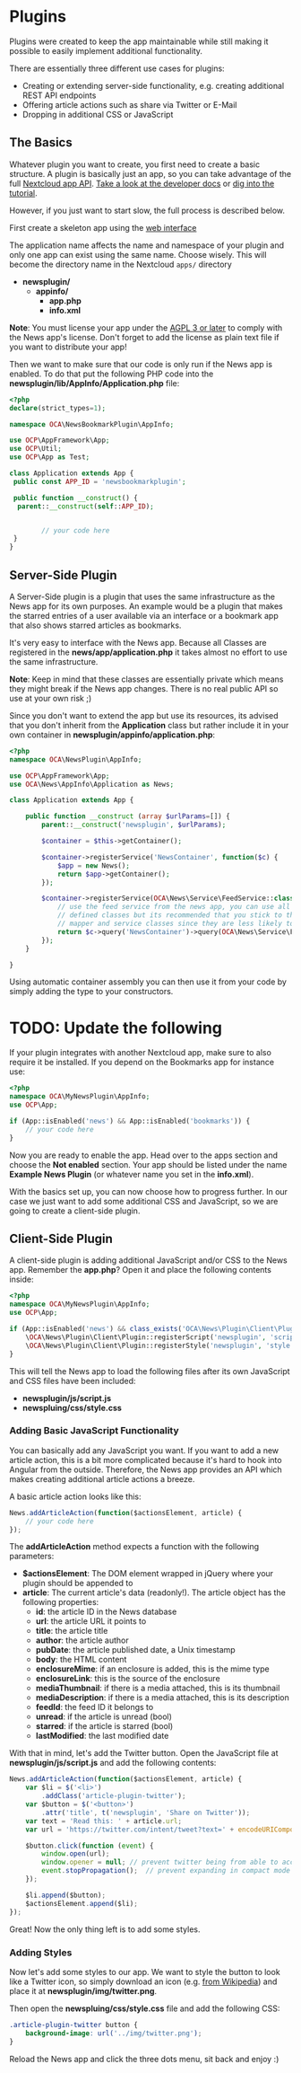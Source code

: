 # Plugins

Plugins were created to keep the app maintainable while still making it possible to easily implement additional functionality.

There are essentially three different use cases for plugins:

* Creating or extending server-side functionality, e.g. creating additional REST API endpoints
* Offering article actions such as share via Twitter or E-Mail
* Dropping in additional CSS or JavaScript

## The Basics

Whatever plugin you want to create, you first need to create a basic structure. A plugin is basically  just an app, so you can take advantage of the full [Nextcloud app API](https://docs.nextcloud.org/server/latest/developer_manual/app/index.html). [Take a look at the developer docs](https://docs.nextcloud.com/server/latest/developer_manual/app_development/index.html) or [dig into the tutorial](https://docs.nextcloud.com/server/latest/developer_manual/app_development/tutorial.html).

However, if you just want to start slow, the full process is described below.

First create a skeleton app using the [web interface](https://apps.nextcloud.com/developer/apps/generate)

The application name affects the name and namespace of your plugin and only one app can exist using the same name. Choose wisely. This will become the directory name in the Nextcloud `apps/` directory

* **newsplugin/**
  * **appinfo/**
    * **app.php**
    * **info.xml**

**Note**: You must license your app under the [AGPL 3 or later](https://www.gnu.org/licenses/agpl-3.0.en.html) to comply with the News app's license. Don't forget to add the license as plain text file if you want to distribute your app!

Then we want to make sure that our code is only run if the News app is enabled. To do that put the following PHP code into the **newsplugin/lib/AppInfo/Application.php** file:

```php
<?php
declare(strict_types=1);

namespace OCA\NewsBookmarkPlugin\AppInfo;

use OCP\AppFramework\App;
use OCP\Util;
use OCP\App as Test;

class Application extends App {
 public const APP_ID = 'newsbookmarkplugin';

 public function __construct() {
  parent::__construct(self::APP_ID);


        // your code here
 }
}

```

## Server-Side Plugin

A Server-Side plugin is a plugin that uses the same infrastructure as the News app for its own purposes. An example would be a plugin that makes the starred entries of a user available via an interface or a bookmark app that also shows starred articles as bookmarks.

It's very easy to interface with the News app. Because all Classes are registered in the **news/app/application.php** it takes almost no effort to use the same infrastructure.

**Note**: Keep in mind that these classes are essentially private which means they might break if the News app changes. There is no real public API so use at your own risk ;)

Since you don't want to extend the app but use its resources, its advised that you don't inherit from the **Application** class but rather include it in your own container in **newsplugin/appinfo/application.php**:

```php
<?php
namespace OCA\NewsPlugin\AppInfo;

use OCP\AppFramework\App;
use OCA\News\AppInfo\Application as News;

class Application extends App {

    public function __construct (array $urlParams=[]) {
        parent::__construct('newsplugin', $urlParams);

        $container = $this->getContainer();

        $container->registerService('NewsContainer', function($c) {
            $app = new News();
            return $app->getContainer();
        });

        $container->registerService(OCA\News\Service\FeedService::class, function($c) {
            // use the feed service from the news app, you can use all
            // defined classes but its recommended that you stick to the
            // mapper and service classes since they are less likely to change
            return $c->query('NewsContainer')->query(OCA\News\Service\FeedService::class);
        });
    }

}
```

Using automatic container assembly you can then use it from your code by simply adding the type to your constructors.

# TODO: Update the following

If your plugin integrates with another Nextcloud app, make sure to also require it be installed. If you depend on the Bookmarks app for instance use:

```php
<?php
namespace OCA\MyNewsPlugin\AppInfo;
use OCP\App;

if (App::isEnabled('news') && App::isEnabled('bookmarks')) {
    // your code here
}
```

Now you are ready to enable the app. Head over to the apps section and choose the **Not enabled** section. Your app should be listed under the name **Example News Plugin** (or whatever name you set in the **info.xml**).

With the basics set up, you can now choose how to progress further. In our case we just want to add some additional CSS and JavaScript, so we are going to create a client-side plugin.

## Client-Side Plugin

A client-side plugin is adding additional JavaScript and/or CSS to the News app. Remember the **app.php**? Open it and place the following contents inside:

```php
<?php
namespace OCA\MyNewsPlugin\AppInfo;
use OCP\App;

if (App::isEnabled('news') && class_exists('OCA\News\Plugin\Client\Plugin')) {
    \OCA\News\Plugin\Client\Plugin::registerScript('newsplugin', 'script');
    \OCA\News\Plugin\Client\Plugin::registerStyle('newsplugin', 'style');
}
```

This will tell the News app to load the following files after its own JavaScript and CSS files have been included:

* **newsplugin/js/script.js**
* **newspluing/css/style.css**

### Adding Basic JavaScript Functionality

You can basically add any JavaScript you want. If you want to add a new article action, this is a bit more complicated because it's hard to hook into Angular from the outside. Therefore, the News app provides an API which makes creating additional article actions a breeze.

A basic article action looks like this:

```js
News.addArticleAction(function($actionsElement, article) {
    // your code here
});
```

The **addArticleAction** method expects a function with the following parameters:

* **$actionsElement**: The DOM element wrapped in jQuery where your plugin should be appended to
* **article**: The current article's data (readonly!). The article object has the following properties:
  * **id**: the article ID in the News database
  * **url**: the article URL it points to
  * **title**: the article title
  * **author**: the article author
  * **pubDate**: the article published date, a Unix timestamp
  * **body**: the HTML content
  * **enclosureMime**: if an enclosure is added, this is the mime type
  * **enclosureLink**: this is the source of the enclosure
  * **mediaThumbnail**: if there is a media attached, this is its thumbnail
  * **mediaDescription**: if there is a media attached, this is its description
  * **feedId**: the feed ID it belongs to
  * **unread**: if the article is unread (bool)
  * **starred**: if the article is starred (bool)
  * **lastModified**: the last modified date

With that in mind, let's add the Twitter button. Open the JavaScript file at **newsplugin/js/script.js** and add the following contents:

```js
News.addArticleAction(function($actionsElement, article) {
    var $li = $('<li>')
        .addClass('article-plugin-twitter');
    var $button = $('<button>')
        .attr('title', t('newsplugin', 'Share on Twitter'));
    var text = 'Read this: ' + article.url;
    var url = 'https://twitter.com/intent/tweet?text=' + encodeURIComponent(text);

    $button.click(function (event) {
        window.open(url);
        window.opener = null; // prevent twitter being from able to access the DOM
        event.stopPropagation();  // prevent expanding in compact mode
    });

    $li.append($button);
    $actionsElement.append($li);
});
```

Great! Now the only thing left is to add some styles.

### Adding Styles

Now let's add some styles to our app. We want to style the button to look like a Twitter icon, so simply download an icon (e.g. [from Wikipedia](https://commons.wikimedia.org/wiki/File:Twitter_icon.png)) and place it at **newsplugin/img/twitter.png**.

Then open the **newspluing/css/style.css** file and add the following CSS:

```css
.article-plugin-twitter button {
    background-image: url('../img/twitter.png');
}
```

Reload the News app and click the three dots menu, sit back and enjoy :)
